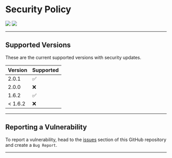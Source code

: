 # Security Policy

![](https://img.shields.io/npm/v/create-better-vite?style=flat-square&logo=npm&color=ff0000) ![](https://img.shields.io/npm/v/create-better-vite/dev?style=flat-square&logo=npm&color=brightgreen)

---

## Supported Versions

These are the current supported versions with security updates.

| Version | Supported          |
| ------- | ------------------ |
| 2.0.1   | :white_check_mark: |
| 2.0.0   | :x:                |
| 1.6.2   | :white_check_mark: |
| < 1.6.2   | :x:                |

---

## Reporting a Vulnerability

To report a vulnerability, head to the [issues](https://github.com/FixedTemplateProject/create-better-vite/issues) section of this GitHub repository and create a `Bug Report`.

---
